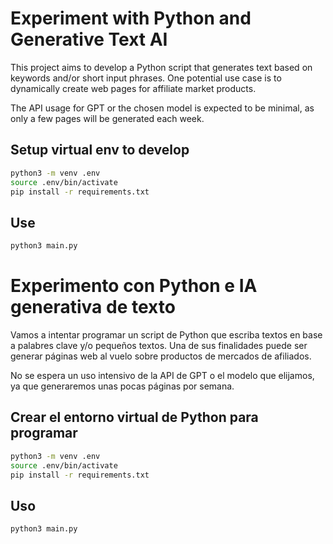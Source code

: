 # Experiment with Python and Generative Text AI

This project aims to develop a Python script that generates text based on keywords and/or short input phrases. One potential use case is to dynamically create web pages for affiliate market products.

The API usage for GPT or the chosen model is expected to be minimal, as only a few pages will be generated each week.

## Setup virtual env to develop
```bash
python3 -m venv .env
source .env/bin/activate
pip install -r requirements.txt
```

## Use
```bash
python3 main.py
```

# Experimento con Python e IA generativa de texto

Vamos a intentar programar un script de Python que escriba textos en base a palabres clave y/o pequeños textos. Una de sus finalidades puede ser generar páginas web al vuelo sobre productos de mercados de afiliados.

No se espera un uso intensivo de la API de GPT o el modelo que elijamos, ya que generaremos unas pocas páginas por semana.

## Crear el entorno virtual de Python para programar

```bash
python3 -m venv .env
source .env/bin/activate
pip install -r requirements.txt
```

## Uso
```bash
python3 main.py
```


